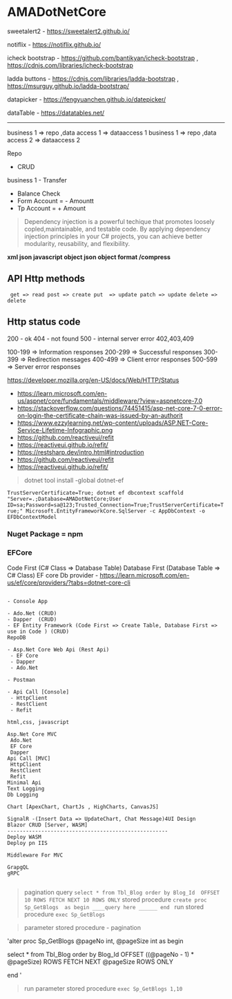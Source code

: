 # AMADotNetCore

sweetalert2 - https://sweetalert2.github.io/

notiflix - https://notiflix.github.io/

icheck bootstrap - https://github.com/bantikyan/icheck-bootstrap  , https://cdnjs.com/libraries/icheck-bootstrap

ladda buttons - https://cdnjs.com/libraries/ladda-bootstrap , https://msurguy.github.io/ladda-bootstrap/

datapicker - https://fengyuanchen.github.io/datepicker/

dataTable - https://datatables.net/

---

business 1 => repo ,data access 1 => dataaccess 1
business 1 => repo ,data access 2 => dataaccess 2

Repo
- CRUD


business 1 -
Transfer
- Balance Check
- Form Account = - Amountt
- Tp Account = + Amount


>Dependency injection is a powerful techique that promotes loosely copled,maintainable, and testable code. By applying dependency injection principles in your C# projects, you can achieve better modularity, reusability, and flexibility.

**xml
json
javascript object
json object
format /compress**


API Http methods
---------------------
` get => read
 post => create
 put  => update
 patch => update
 delete => delete`

Http status code
---------------------
200 - ok
404 - not found
500 - internal server error
402,403,409

100-199  => Information responses 
200-299  => Successful responses
300-399  => Redirection messages
400-499  => Client error responses
500-599  => Server error responses

https://developer.mozilla.org/en-US/docs/Web/HTTP/Status


- https://learn.microsoft.com/en-us/aspnet/core/fundamentals/middleware/?view=aspnetcore-7.0 
- https://stackoverflow.com/questions/74451415/asp-net-core-7-0-error-on-login-the-certificate-chain-was-issued-by-an-authorit 
- https://www.ezzylearning.net/wp-content/uploads/ASP.NET-Core-Service-Lifetime-Infographic.png 
- https://github.com/reactiveui/refit
- https://reactiveui.github.io/refit/
- https://restsharp.dev/intro.html#introduction 
- https://github.com/reactiveui/refit 
- https://reactiveui.github.io/refit/


> dotnet tool install -global dotnet-ef

`TrustServerCertificate=True;
dotnet ef dbcontext scaffold "Server=.;Database=AMADotNetCore;User ID=sa;Password=sa@123;Trusted_Connection=True;TrustServerCertificate=True;" Microsoft.EntityFrameworkCore.SqlServer -c AppDbContext -o EFDbContextModel`

### Nuget Package = npm


### EFCore
Code First (C# Class => Database Table)
Database First (Database Table => C# Class)
EF core Db provider - https://learn.microsoft.com/en-us/ef/core/providers/?tabs=dotnet-core-cli

````

- Console App

- Ado.Net (CRUD)
- Dapper  (CRUD)
- EF Entity Framework (Code First => Create Table, Database First => use in Code ) (CRUD)
RepoDB

- Asp.Net Core Web Api (Rest Api) 
 - EF Core
 - Dapper 
 - Ado.Net

- Postman

- Api Call [Console]
 - HttpClient
 - RestClient
 - Refit

html,css, javascript

Asp.Net Core MVC
 Ado.Net
 EF Core
 Dapper 
Api Call [MVC]
 HttpClient
 RestClient
 Refit
Minimal Api
Text Logging 
Db Logging

Chart [ApexChart, ChartJs , HighCharts, CanvasJS]

SignalR -(Insert Data => UpdateChart, Chat Message)4UI Design 
Blazor CRUD [Server, WASM]
----------------------------------------------------
Deploy WASM
Deploy pn IIS

Middleware For MVC

GrapgQL
gRPC


````


> pagination query 
 `
select * from Tbl_Blog order by Blog_Id 
OFFSET 10 ROWS
FETCH NEXT 10 ROWS ONLY
 `
 > stored procedure
 `
 create proc Sp_GetBlogs 
 as begin
 ____query here ______
 end 
 `
 > run stored procedure 
`exec Sp_GetBlogs`

>parameter stored procedure - pagination

'alter proc Sp_GetBlogs 
@pageNo int,
@pageSize int
 as begin

 select * from Tbl_Blog order by Blog_Id 
OFFSET ((@pageNo - 1) * @pageSize) ROWS
FETCH NEXT @pageSize ROWS ONLY

 end 
 '

  > run parameter stored procedure 
`exec Sp_GetBlogs 1,10`




